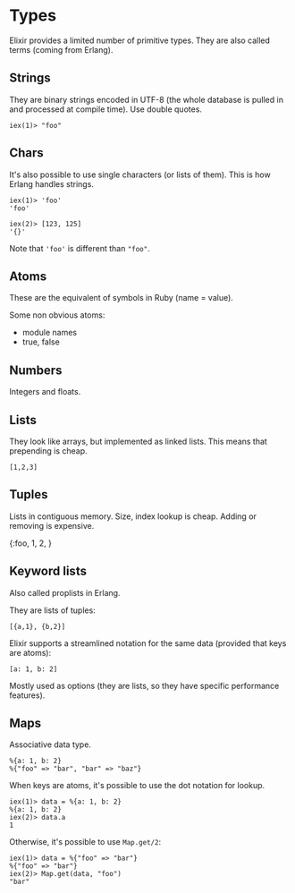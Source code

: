 # Types

Elixir provides a limited number of primitive types. They are also called terms
(coming from Erlang).

## Strings

They are binary strings encoded in UTF-8 (the whole database is pulled in and
processed at compile time). Use double quotes.

```
iex(1)> "foo"
```

## Chars

It's also possible to use single characters (or lists of them).
This is how Erlang handles strings.

```
iex(1)> 'foo'
'foo'

iex(2)> [123, 125]
'{}'
```

Note that `'foo'` is different than `"foo"`.

## Atoms

These are the equivalent of symbols in Ruby (name = value).

Some non obvious atoms:

- module names
- true, false

## Numbers

Integers and floats.

## Lists

They look like arrays, but implemented as linked lists. This means that prepending is cheap.

```
[1,2,3]
```

## Tuples

Lists in contiguous memory. Size, index lookup is cheap. Adding or removing is expensive.

{:foo, 1, 2, }

## Keyword lists

Also called proplists in Erlang.

They are lists of tuples:

```
[{a,1}, {b,2}]
```

Elixir supports a streamlined notation for the same data (provided that keys are atoms):

```
[a: 1, b: 2]
```

Mostly used as options (they are lists, so they have specific performance features).

## Maps

Associative data type.

```
%{a: 1, b: 2}
%{"foo" => "bar", "bar" => "baz"}
```

When keys are atoms, it's possible to use the dot notation for lookup.

```
iex(1)> data = %{a: 1, b: 2}
%{a: 1, b: 2}
iex(2)> data.a
1
```

Otherwise, it's possible to use `Map.get/2`:

```
iex(1)> data = %{"foo" => "bar"}
%{"foo" => "bar"}
iex(2)> Map.get(data, "foo")
"bar"
```
